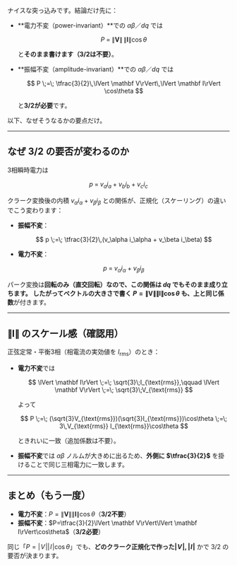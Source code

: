 ナイスな突っ込みです。結論だけ先に：

* \*\*電力不変（power-invariant）\*\*での $\alpha\beta$／$dq$ では

  $$
  P \;=\; \lVert \mathbf V\rVert\,\lVert \mathbf I\rVert \cos\theta
  $$

  と**そのまま書けます（3/2は不要）**。

* \*\*振幅不変（amplitude-invariant）\*\*での $\alpha\beta$／$dq$ では

  $$
  P \;=\; \tfrac{3}{2}\,\lVert \mathbf V\rVert\,\lVert \mathbf I\rVert \cos\theta
  $$

  と**3/2が必要**です。

以下、なぜそうなるかの要点だけ。

---

## なぜ 3/2 の要否が変わるのか

3相瞬時電力は

$$
p \;=\; v_a i_a + v_b i_b + v_c i_c
$$

クラーク変換後の内積 $v_\alpha i_\alpha + v_\beta i_\beta$ との関係が、正規化（スケーリング）の違いでこう変わります：

* **振幅不変**：

  $$
  p \;=\; \tfrac{3}{2}\,(v_\alpha i_\alpha + v_\beta i_\beta)
  $$
* **電力不変**：

  $$
  p \;=\; v_\alpha i_\alpha + v_\beta i_\beta
  $$

パーク変換は**回転のみ（直交回転）**なので、この関係は $dq$ でもそのまま成り立ちます。
したがってベクトルの大きさで書く $P=\lVert \mathbf V\rVert \lVert \mathbf I\rVert \cos\theta$ も、上と**同じ係数**が付きます。

---

## $\lVert \mathbf I\rVert$ のスケール感（確認用）

正弦定常・平衡3相（相電流の実効値を $I_{\text{rms}}$）のとき：

* **電力不変**では

  $$
  \lVert \mathbf I\rVert \;=\; \sqrt{3}\;I_{\text{rms}},\qquad
  \lVert \mathbf V\rVert \;=\; \sqrt{3}\;V_{\text{rms}}
  $$

  よって

  $$
  P \;=\; (\sqrt{3}V_{\text{rms}})(\sqrt{3}I_{\text{rms}})\cos\theta
  \;=\; 3\,V_{\text{rms}} I_{\text{rms}}\cos\theta
  $$

  ときれいに一致（追加係数は不要）。

* **振幅不変**では $\alpha\beta$ ノルムが大きめに出るため、**外側に $\tfrac{3}{2}$** を掛けることで同じ三相電力に一致します。

---

## まとめ（もう一度）

* **電力不変**：$P=\lVert \mathbf V\rVert\lVert \mathbf I\rVert\cos\theta$（**3/2不要**）
* **振幅不変**：$P=\tfrac{3}{2}\lVert \mathbf V\rVert\lVert \mathbf I\rVert\cos\theta$（**3/2必要**）

同じ「$P=|\!V\!||\!I\!|\cos\theta$」でも、**どのクラーク正規化で作った$|\!V\!|,|\!I\!|$** かで 3/2 の要否が決まります。
